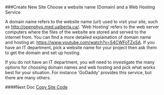 ###Create New Site
Choose a website name (Domain) and a Web Hosting Service

A domain name refers to the website name (url) used to visit your site, such as http://openphys.med.ualberta.ca/. 
‘Web Hosting’ refers to the web server computers where the files of the website are stored and served to the internet from. 
You can find a more detailed explaination of domain name and hosting at: https://www.youtube.com/watch?v=S4CWFoTZxSA. 
If you have an IT department, pick a website name for your project then ask them to get the domain and set up hosting.  
 
If you do not have an IT department, you will need to investigate the many options for choosing domain names and web hosting and 
pick what works best for your situation. For instance 'GoDaddy' provides this service, but there are many others.

####Next Doc
[Copy Site Code](https://github.com/OpenPhysProject/OpenPhys/blob/master/docs/newSiteDocs/02_Copy_Site_Code.md)